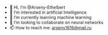 - 👋 Hi, I’m @Arseny-Ethelbert
- 👀 I’m interested in artificial Intelligence
- 🌱 I’m currently learning machine learning
- 💞️ I’m looking to collaborate on neural networks
- 📫 How to reach me: arseny1616@mail.ru

<!---
Arseny-Ethelbert/Arseny-Ethelbert is a ✨ special ✨ repository because its `README.md` (this file) appears on your GitHub profile.
You can click the Preview link to take a look at your changes.
--->
